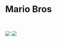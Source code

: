 <h1>Mario Bros</h1>
<br>
<br>

<img src="https://github.com/Xandecabral/Projeto-Mario/blob/main/img/print-apresentacao-index.png?raw=true"/>
<img src="https://github.com/Xandecabral/Projeto-Mario/blob/main/img/print-index.png?raw=true"/>
